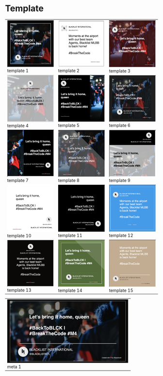 # Template

<table>
  <tbody>
    <tr>
      <td><img src="image/temp_1.png" alt="temp" width="200"/>
        <br/>template 1
      </td>
      <td><img src="image/temp_2.png" alt="temp" width="200"/>
        <br/>template 2
      </td>
      <td><img src="image/temp_3.png" alt="temp" width="200"/>
        <br/>template 3
      </td>
    </tr>
    <tr>
      <td><img src="image/temp_4.png" alt="temp" width="200"/>
        <br/>template 4
      </td>
      <td><img src="image/temp_5.png" alt="temp" width="200"/>
        <br/>template 5
      </td>
      <td><img src="image/temp_6.png" alt="temp" width="200"/>
        <br/>template 6
      </td>
    </tr>
    <tr>
      <td><img src="image/temp_7.png" alt="temp" width="200"/>
        <br/>template 7
      </td>
      <td><img src="image/temp_8.png" alt="temp" width="200"/>
        <br/>template 8
      </td>
      <td><img src="image/temp_9.png" alt="temp" width="200"/>
        <br/>template 9
      </td>
    </tr>
    <tr>
      <td><img src="image/temp_10.png" alt="temp" width="200"/>
        <br/>template 10
      </td>
      <td><img src="image/temp_11.png" alt="temp" width="200"/>
        <br/>template 11
      </td>
      <td><img src="image/temp_12.png" alt="temp" width="200"/>
        <br/>template 12
      </td>
    </tr>
    <tr>
      <td><img src="image/temp_13.png" alt="temp" width="200"/>
        <br/>template 13
      </td>
      <td><img src="image/temp_14.png" alt="temp" width="200"/>
        <br/>template 14
      </td>
      <td><img src="image/temp_15.png" alt="temp" width="200"/>
        <br/>template 15
      </td>
    </tr>
  </tbody>
</table>

<table>
  <tbody>
    <tr>
      <td><img src="image/meta_1.png" alt="meta" width="400"/>
        <br/>meta 1
      </td>
    </tr>
  </tbody>
</table>

